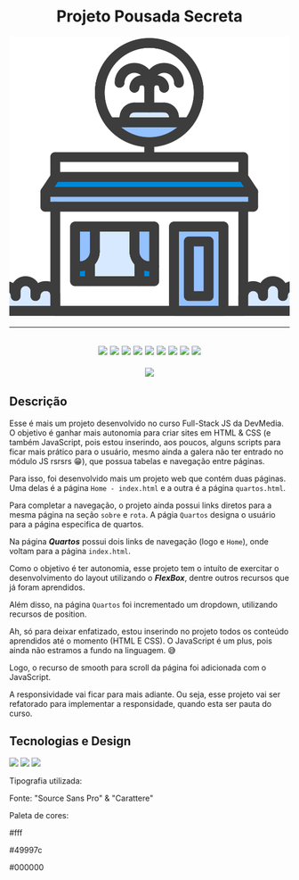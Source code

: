 <div align="center">

# Projeto Pousada Secreta

![Logo](/assets/icons/logo-pousada.svg)

---
![](https://img.shields.io/badge/MDN_Web_Docs-black?style=for-the-badge&logo=mdnwebdocs&logoColor=white)
![](https://img.shields.io/badge/W3Schools-04AA6D?style=for-the-badge&logo=W3Schools&logoColor=white)
![](https://img.shields.io/badge/Markdown-000000?style=for-the-badge&logo=markdown&logoColor=white)
![](https://img.shields.io/badge/Visual_Studio_Code-0078D4?style=for-the-badge&logo=visual%20studio%20code&logoColor=white)
![](https://img.shields.io/badge/HTML5-E34F26?style=for-the-badge&logo=html5&logoColor=white)
![](https://img.shields.io/badge/CSS3-1572B6?style=for-the-badge&logo=css3&logoColor=white)
![](https://img.shields.io/badge/JavaScript-323330?style=for-the-badge&logo=javascript&logoColor=F7DF1E)
![](https://img.shields.io/badge/Ubuntu-E95420?style=for-the-badge&logo=ubuntu&logoColor=white)
![](https://img.shields.io/badge/GIT-E44C30?style=for-the-badge&logo=git&logoColor=white)
---

<img loading="lazy" src="http://img.shields.io/static/v1?label=STATUS&message=EM%20DESENVOLVIMENTO&color=GREEN&style=for-the-badge"/>


</div>


## Descrição


Esse é mais um projeto desenvolvido no curso Full-Stack JS da DevMedia.
O objetivo é ganhar mais autonomia para criar sites em HTML & CSS (e também JavaScript, pois estou inserindo, aos poucos, alguns scripts para ficar mais prático para o usuário, mesmo ainda a galera não ter entrado no módulo JS rsrsrs 😁), que possua tabelas e navegação entre páginas.

Para isso, foi desenvolvido mais um projeto web que contém duas páginas.
Uma delas é a página `Home - index.html` e a outra é a página `quartos.html`.

Para completar a navegação, o projeto ainda possui links diretos para a mesma página na seção `sobre` e `rota`. A págia `Quartos` designa o usuário para a página especifica de quartos.

Na página ***Quartos*** possui dois links de navegação (logo e `Home`), onde voltam para a página `index.html`.

Como o objetivo é ter autonomia, esse projeto tem o intuíto de exercitar o desenvolvimento do layout utilizando o ***FlexBox***, dentre outros recursos que já foram aprendidos.

Além disso, na página `Quartos` foi incrementado um dropdown, utilizando recursos de position.

Ah, só para deixar enfatizado, estou inserindo no projeto todos os conteúdo aprendidos até o momento (HTML E CSS). O JavaScript é um plus, pois ainda não estramos a fundo na linguagem. 😅

Logo, o recurso de smooth para scroll da página foi adicionada com o JavaScript.

A responsividade vai ficar para mais adiante. Ou seja, esse projeto vai ser refatorado para implementar a responsidade, quando esta ser pauta do curso.


## Tecnologias e Design


![](https://img.shields.io/badge/HTML5-E34F26?style=for-the-badge&logo=html5&logoColor=white)
![](https://img.shields.io/badge/CSS3-1572B6?style=for-the-badge&logo=css3&logoColor=white)
![](https://img.shields.io/badge/JavaScript-323330?style=for-the-badge&logo=javascript&logoColor=F7DF1E)


Tipografia utilizada:

Fonte: "Source Sans Pro" & "Carattere"


Paleta de cores:

#fff

#49997c

#000000

<div align="center">